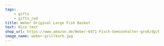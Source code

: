 ```yaml
---
tags:
    - gifts
    - gifts_ced
title: Weber Original Large Fish Basket
text: Nice text
shop_url: https://www.amazon.de/Weber-6471-Fisch-Gemüsehalter-groß/dp/B005LR7R6W
image_name: weber-grillkorb.jpg
---
```

